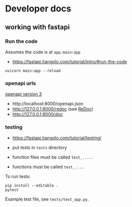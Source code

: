 # Developer docs

## working with fastapi

### Run the code

Assumes the code is at `app.main:app`

- https://fastapi.tiangolo.com/tutorial/intro/#run-the-code

```
uvicorn main:app --reload
```

### openapi urls

[openapi version 3](https://github.com/swagger-api/swagger-ui)

- http://localhost:8000/openapi.json
- http://127.0.0.1:8000/redoc (see [ReDoc](https://github.com/Rebilly/ReDoc))
- http://127.0.0.1:8000/doc 

### testing

- https://fastapi.tiangolo.com/tutorial/testing/

- put tests in `tests` directory
- function files must be called `test_.....`
- functions must be called `test_....`

To run tests:

```
pip install --editable .
pytest
```

Example test file, see `tests/test_app.py`.

